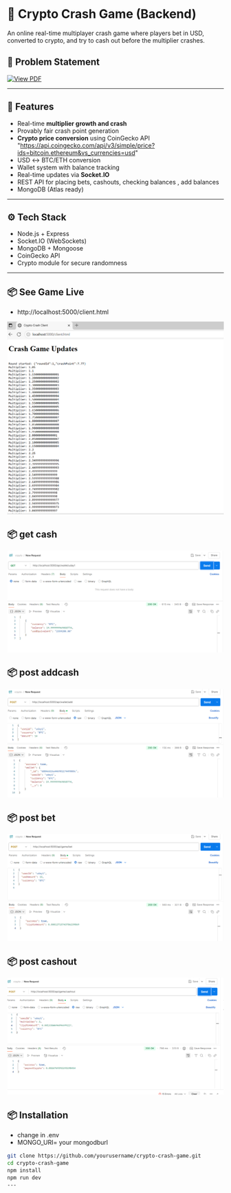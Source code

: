 # 🧨 Crypto Crash Game (Backend)

An online real-time multiplayer crash game where players bet in USD, converted to crypto, and try to cash out before the multiplier crashes.

## 📄 Problem Statement

<a href="https://github.com/UdayRaj04/crypto-crash-game/blob/main/sixtynine assignment.pdf" target="_blank">
  <img src="https://img.shields.io/badge/View%20PDF-Click%20Here-green?style=for-the-badge&logo=adobeacrobatreader" alt="View PDF"/>
</a>


---

## 🚀 Features

- Real-time **multiplier growth and crash**
- Provably fair crash point generation
- **Crypto price conversion** using CoinGecko API
"https://api.coingecko.com/api/v3/simple/price?ids=bitcoin,ethereum&vs_currencies=usd"
- USD ↔ BTC/ETH conversion
- Wallet system with balance tracking
- Real-time updates via **Socket.IO**
- REST API for placing bets, cashouts, checking balances , add balances
- MongoDB (Atlas ready)

---

## ⚙️ Tech Stack

- Node.js + Express
- Socket.IO (WebSockets)
- MongoDB + Mongoose
- CoinGecko API
- Crypto module for secure randomness

---

## 📦  See Game Live

- http://localhost:5000/client.html

 ![image info](images/gamelive.png)

## 📦 get cash

 ![image info](images/amount%20.png)


## 📦 post addcash

 ![image info](images/addamount.png)

## 📦 post bet

![image info](images/bet.png)

## 📦 post cashout

![image info](images/cashout.png)


## 📦 Installation
- change  in .env
- MONGO_URI=   your mongodburl

```bash
git clone https://github.com/yourusername/crypto-crash-game.git
cd crypto-crash-game
npm install
npm run dev
---




